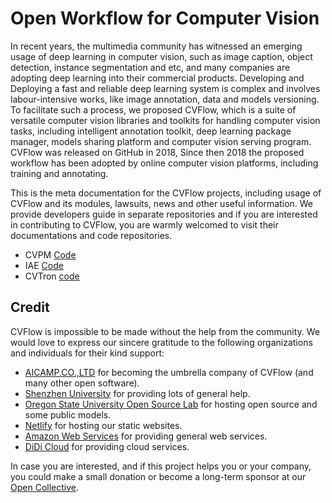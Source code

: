 # Open Workflow for Computer Vision

In recent years, the multimedia community has witnessed an emerging usage of deep learning in computer vision, such as image caption, object detection, instance segmentation and etc, and many companies are adopting deep learning into their commercial products. Developing and Deploying a fast and reliable deep learning system is complex and involves labour-intensive works, like image annotation, data and models versioning. To facilitate such a process, we proposed CVFlow, which is a suite of versatile computer vision libraries and toolkits for handling computer vision tasks, including intelligent annotation toolkit, deep learning package manager, models sharing platform and computer vision serving program. CVFlow was released on GitHub in 2018, Since then 2018 the proposed workflow has been adopted by online computer vision platforms, including training and annotating.

This is the meta documentation for the CVFlow projects, including usage of CVFlow and its modules, lawsuits, news and other useful information. We provide developers guide in separate repositories and if you are interested in contributing to CVFlow, you are warmly welcomed to visit their documentations and code repositories.

* CVPM [Code](https://github.com/unarxiv/cvpm)
* IAE [Code](https://github.com/unarxiv/iae)
* CVTron [code](https://github.com/unarxiv/cvtron)

## Credit

CVFlow is impossible to be made without the help from the community. We would love to express our sincere gratitude to the following organizations and individuals for their kind support:

* [AICAMP.CO.,LTD](https://autoai.org) for becoming the umbrella company of CVFlow (and many other open software).
* [Shenzhen University](https://www.szu.edu.cn) for providing lots of general help.
* [Oregon State University Open Source Lab](https://osuosl.org/) for hosting open source and some public models.
* [Netlify](https://www.netlify.com/) for hosting our static websites.
* [Amazon Web Services](https://aws.amazon.com) for providing general web services.
* [DiDi Cloud](https://www.didiyun.com/?channel=14204) for providing cloud services.

In case you are interested, and if this project helps you or your company, you could make a small donation or become a long-term sponsor at our [Open Collective](http://opencollective.com/autoai).